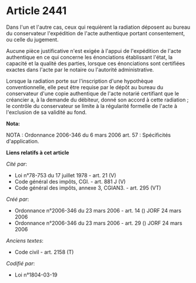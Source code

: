 # Article 2441

Dans l'un et l'autre cas, ceux qui requièrent la radiation déposent au bureau du conservateur l'expédition de l'acte
authentique portant consentement, ou celle du jugement.

Aucune pièce justificative n'est exigée à l'appui de l'expédition de l'acte authentique en ce qui concerne les énonciations
établissant l'état, la capacité et la qualité des parties, lorsque ces énonciations sont certifiées exactes dans l'acte par
le notaire ou l'autorité administrative.

Lorsque la radiation porte sur l'inscription d'une hypothèque conventionnelle, elle peut être requise par le dépôt au bureau
du conservateur d'une copie authentique de l'acte notarié certifiant que le créancier a, à la demande du débiteur, donné son
accord à cette radiation ; le contrôle du conservateur se limite à la régularité formelle de l'acte à l'exclusion de sa
validité au fond.

**Nota:**

NOTA : Ordonnance 2006-346 du 6 mars 2006 art. 57 : Spécificités d'application.

**Liens relatifs à cet article**

_Cité par_:

  - Loi n°78-753 du 17 juillet 1978 - art. 21 (V)
  - Code général des impôts, CGI. - art. 881 J (V)
  - Code général des impôts, annexe 3, CGIAN3. - art. 295 (VT)

_Créé par_:

  - Ordonnance n°2006-346 du 23 mars 2006 - art. 14 () JORF 24 mars 2006
  - Ordonnance n°2006-346 du 23 mars 2006 - art. 29 () JORF 24 mars 2006

_Anciens textes_:

  - Code civil - art. 2158 (T)

_Codifié par_:

  - Loi n°1804-03-19
